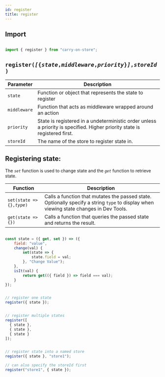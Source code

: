 ```yaml
---
id: register
title: register
---
```

## Import

```js

import { register } from "carry-on-store";

```

## `register(`_`[`_`{`_`state`_`,`_`middleware`_`,`_`priority`_`}`_`]`_`,`_`storeId`_`)`

| Parameter           | Description                                                                                                      |
| ------------------- | ---------------------------------------------------------------------------------------------------------------- |
| `state`      | Function or object that represents the state to register                                                         |
| `middleware` | Function that acts as middleware wrapped around an action                                                        |
| `priority`   | State is registered in a undeterministic order unless a priority is specified. Higher priority state is registered first. |
| `storeId`    | The name of the store to register state in.                                                                      |

## Registering state:

The _`set`_ function is used to change state and the _`get`_ function to retrieve state.

| Function                                           | Description                                                                                                                                   |
| -------------------------------------------------- | --------------------------------------------------------------------------------------------------------------------------------------------- |
| `set(state => {},`_`type`_`)` | Calls a function that mutates the passed state. Optionally specify a string `type` to display when viewing state changes in Dev Tools. |
| `get(state => {})`                          | Calls a function that queries the passed state and returns the result.                                                                        |

```js

const state = ({ get, set }) => ({
	field: "value",
	change(val) {
		set(state => {
			state.field = val;
		}, "Change Value");
	},
	isIt(val) {
		return get(({ field }) => field === val);
	}
});


// register one state
register({ state });


// register multiple states
register([
  { state },
  { state },
  { state }
]);


// register state into a named store
register({ state }, "store1");

// can also specify the storeId first
register("store1", { state });

```
